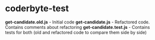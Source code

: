 # coderbyte-test
**get-candidate.old.js** - Initial code
**get-candidate.js** - Refactored code. Contains comments about refactoring 
**get-candidate.test.js** - Contains tests for both (old and refactored code to compare them side by side)